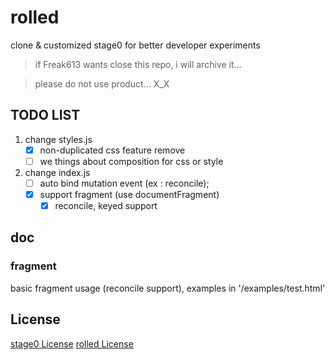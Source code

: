 
# rolled
clone & customized stage0 for better developer experiments
> if Freak613 wants close this repo, i will archive it...

> please do not use product... X_X

## TODO LIST

1. change styles.js 
    - [x] non-duplicated css feature remove
    - [ ] we things about composition for css or style
2. change index.js
    - [ ] auto bind mutation event (ex : reconcile);
    - [x] support fragment (use documentFragment)
        - [x] reconcile, keyed support
## doc

### fragment
basic fragment usage (reconcile support),
examples in '/examples/test.html'

## License
[stage0 License](https://github.com/Freak613/stage0/blob/master/LICENSE)
[rolled License](https://github.com/CreeJee/rolled/blob/master/LICENSE)
